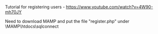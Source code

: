 Tutorial for registering users - https://www.youtube.com/watch?v=4W90-mh70JY

Need to download MAMP and put the file "register.php" under \MAMP\htdocs\sqlconnect


